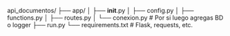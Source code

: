 api_documentos/
├── app/
│   ├── __init__.py
│   ├── config.py
│   ├── functions.py
│   ├── routes.py
│   └── conexion.py        # Por si luego agregas BD o logger
├── run.py
└── requirements.txt       # Flask, requests, etc.